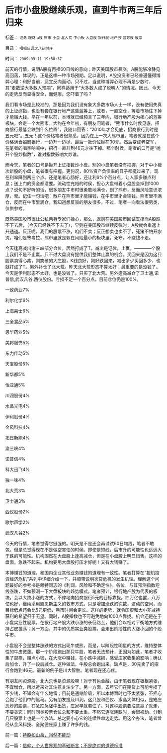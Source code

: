 # 后市小盘股继续乐观，直到牛市两三年后归来

标签： `证券` `理财` `a股` `熊市` `小盘` `北大荒` `中小板` `大盘股` `银行股` `地产股` `蓝筹股` `股票` 

目录： `唱唱反调之八卦时评`

时间： `2009-03-11 19:58:37`

前天的行情，说明A股有再探60日线的意向；昨天美国股市暴涨，A股能够冷静见高回落，体现的，正是这样一种市场预期。足以说明，A股投资者已经普遍懂得博羿心理：利好当前，适宜反向而动。只不过，当这种博羿心理不再是少数时，其“走数逆大多数人预期”，同样适用于“大多数人成了聪明人”的情况。因此，今天的走势反而显得安全，而健康。您吓着了吗？

我们看市场是比较准的，那是因为我们没有象大多数市场人士一样，没有使用失真的上证综指，也没有套在银行地产这些蓝筹上，或者，一直空仓，等着市场往下掉才能赚大钱。早在一年以前，本博就已经预言了三年内，银行地产股为核心的蓝筹板块，会走一个大熊市。大约在今年初，有朋友问笔者，“熊市什么时侯见底，招商银行最低会跌到什么位置”，我随口回答：“2010年才会见底，招商银行到时是五元吧”。五元！这个价格笔者很熟悉，因为在上一次大熊市里，笔者就是在这个价格满仓招商银行，一边升一边抛，最后一批价位抛在30元。然后变成老空军，在笔者的唱空呐喊中，招行一直升到46元才往下掉。那个时侯，笔者的口号是“抛开个股炒指数”，谁对指数影响大炒谁。

而今天，笔者的口号是抛开上证指数炒小盘。别的小盘笔者没有把握，对于中小板次新股的小盘，笔者很有把握。更何况，80%资产负债率的日子都挺过来了，现在利率降到两三个点。还是笔者心肠好，还让利6%个百分点，让人家多赚点利息；送上门的资金都没要。流动性充裕的时侯，担心大盘带着小盘股会掉到1000点？说句不好听的话，很多朋友牛市时很勇敢地满仓，到了熊市，反而风险意识浓厚，晕。记住一句话吧：散户在熊市里才能赚钱，在牛市里才会输钱。熊市里不满仓，反而在牛市里满仓。我知道想反驳的朋友很多，不过，笔者一向看法很另类，仅供参考。

既然美国股市很让公私两募专家们操心，那么，迟则在美国股市回试支撑而A股跌不下去后，（今天已经跌不下去了），早则在美国股市继续反弹时，A股就会重返上升通道。反正呢，我们的股票不涨，咱们不卖；反正想卖也卖不了，死猪不怕开水烫，咱们是笨考拉，熊市里就是躲在风险最小的板块里，死守，不赚钱不走。

今天逢高减出渝三峡部分仓位，居然打成了T。减出是记律，止赢，————个股上我们不是不止赢。只不过大盘没有提供我们整体止赢的机会。买回来是因为这只股票卖得心疼，刚突破的大庄股，K线良好，刚好跌回来，减出多少买回多少，也就打成了T。另外补仓了北大荒。昨天北大荒形态不算太好；最重要的是没钱了。今天是伊利形态不太好，也是没钱了。只买了北大荒。另外逢高减仓了卫士通,诺普信,武汉凡谷,西仪股份。亏损不足一个百分点。目前仓位仍是100%。

一致药业7%

利尔化学6%

上海莱士6%

三全食品5%

恩华药业5%

美邦服饰5%

东力传动5%

天宝股份5%

新华都5%

怡亚通5%

川润股份4%

水晶光电4%

伊利股份4%

金风科技4%

拓日新能4%

渝三峡4%

诺普信4%

科大迅飞4%

独一味4%

北大荒3%

卫士通3%

西仪股份2%

歌尔声学2%

武汉凡谷2%

今天的行情，笔者觉得它挺强的。明天是不是还会再试试60日均线，笔者不敢包。但是总觉得现在不是做空害怕的时侯。即使是短线，后市升的可能性也远远大于跌的可能性。机构固然在大盘股上逢高减仓，但是在小盘股上明显惜售。这样的盘面，急跌不起来。机构要用大盘股打压才好呢！又有大钱赚了。

本博赚钱的道理，和国内企业其他业务赚钱的道理有一致性。笔者打算在“投机投资经济危机”系列中详细介绍一下，并顺带说明次贷危机的发生机理。理解这个问题最好的参考书是赖特同志的《利润，风险和不确定性》。各位，与其预测指数短线涨跌，不如预测一下大盘板块的趋势模式。笔者预计，银行地产股为代表的板块，会以大跌小涨的方式，不停地向招商银行5元的目标靠拢。四万亿也罢，八万亿也好，继续采用凯恩斯主义的救市方式，只是增加涨跌的次数，波动的空间，而目标低点还会比5元更低，熊市时间会更长。这样的走势，就令国资和大小非减持获利的希望归于无望。同时，A股指数也不可避免地向1000点靠拢。机会还是在于小盘实业性股票，在银行地产股大跌小涨的长征路上，他们会以相对平衡地方式维持占皮振荡；另一方面，其中的优质实业类股票，会走出阶段性的大涨小回的个股牛市。

小盘股不会是整体涨跌的方式出现牛或熊，而是，以阶段性明星的方式，维持整体性的牛皮微涨。那一个阶段跑出那只牛股，笔者无法预计，正因为如此，笔者才收集了邮票，赚点小钱，在大涨中赚钱，在小跌中减损，感受庄家收集的影响；确认后加仓，升了一段后减仓。这种做法，牛股总会跑出来。缺点是，30元卖了的招行会跑到46元。最新的例子是川大智胜。笔者现在还心疼。

有朋友问资源股。北大荒也是资源股嘛！对于有色金融，由于笔者现在银根紧张，不宜增仓，所以近来对其注意关注少了。另一方面，去年它们在期货上可能亏损了不少钱，不知会有什么地雷；目前是通缩阶级，所以本博暂时也不太紧张，不担心会跑了他们中的黑马。另有朋友提及川润，这只股和西仪、水晶大体相似，是短庄恶炒的股票，在急跌急涨中出货，庄家早就套住了。对这种股票要注意赢了就走，不要贪恋；同时同类股票仓位总和不要太重，不然它连涨连跌时，会很被动。分到几只股票上也是一个办法。总之要小心它的连续性单边走势。用这个办法，笔者曾经从金风科技、全聚德庄家上赚了许多的钱。



前一篇：[持股如山岳，岿然不能动](../../../2009/3/10/持股如山岳，岿然不能动.md)

后一篇：[信仰，个人世界观的基础断言；不是绝对的道德标准](../../../2009/3/11/信仰，个人世界观的基础断言；不是绝对的道德标准.md)